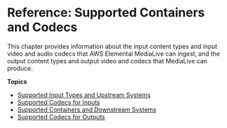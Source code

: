 # Reference: Supported Containers and Codecs<a name="supported-containers-and-codecs"></a>

This chapter provides information about the input content types and input video and audio codecs that AWS Elemental MediaLive can ingest, and the output content types and output video and codecs that MediaLive can produce\.

**Topics**
+ [Supported Input Types and Upstream Systems](inputs-supported-containers.md)
+ [Supported Codecs for Inputs](inputs-supported-containers-and-codecs.md)
+ [Supported Containers and Downstream Systems](outputs-supported-containers.md)
+ [Supported Codecs for Outputs](outputs-supported-containers-and-codecs.md)